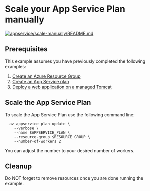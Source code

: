 
# Scale your App Service Plan manually

[![appservice/scale-manually/README.md](https://github.com/Azure-Samples/java-on-azure-examples/actions/workflows/appservice_scale-manually_README_md.yml/badge.svg)](https://github.com/Azure-Samples/java-on-azure-examples/actions/workflows/appservice_scale-manually_README_md.yml)

## Prerequisites

This example assumes you have previously completed the following examples:

1. [Create an Azure Resource Group](../../group/create/README.md)
1. [Create an App Service plan](../create-plan/README.md)
1. [Deploy a web application on a managed Tomcat](../tomcat-helloworld/README.md)

## Scale the App Service Plan

To scale the App Service Plan use the following command line:

<!-- workflow.run()

  if [[ -z $REGION ]]; then
    export REGION=westus
  fi

  -->
<!-- workflow.cron(0 21 * * 2) -->
<!-- workflow.include(../tomcat-helloworld/README.md) -->

```shell
  az appservice plan update \
    --verbose \
    --name $APPSERVICE_PLAN \
    --resource-group $RESOURCE_GROUP \
    --number-of-workers 2
```

You can adjust the number to your desired number of workers.

<!-- workflow.directOnly()

  export RESULT=$(az appservice plan show --name $APPSERVICE_PLAN --resource-group $RESOURCE_GROUP --output tsv --query sku.capacity)
  az group delete --name $RESOURCE_GROUP --yes || true
  if [[ "$RESULT" != "2" ]]; then
    exit 1
  fi

  -->

## Cleanup

Do NOT forget to remove resources once you are done running the example.
